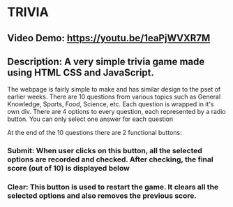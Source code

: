 # TRIVIA
## Video Demo:  https://youtu.be/1eaPjWVXR7M
## Description: A very simple trivia game made using HTML CSS and JavaScript. 

The webpage is fairly simple to make and has similar design to the pset of earlier weeks.
There are 10 questions from various topics such as General Knowledge, Sports, Food, Science, etc.
Each question is wrapped in it's own div. There are 4 options to every question, each represented by a radio button. You can only select one answer for each question

At the end of the 10 questions there are 2 functional buttons:

### Submit: When user clicks on this button, all the selected options are recorded and checked. After checking, the final score (out of 10) is displayed below

### Clear: This button is used to restart the game. It clears all the selected options and also removes the previous score.
